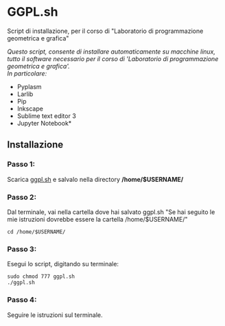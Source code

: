 # GGPL.sh

Script di installazione, per il corso di "Laboratorio di programmazione geometrica e grafica"

*Questo script, consente di installare automaticamente su macchine linux, tutto il software necessario per il corso di 'Laboratorio di programmazione geometrica e grafica'.<br>In particolare:<br>*
* Pyplasm
* Larlib
* Pip
* Inkscape
* Sublime text editor 3
* Jupyter Notebook*


## Installazione

### Passo 1:

Scarica [ggpl.sh](https://github.com/zell92/ggpl/blob/master/Misc/ggpl.sh)
e salvalo nella directory **/home/$USERNAME/**

### Passo 2:

Dal terminale, vai nella cartella dove hai salvato ggpl.sh
"Se hai seguito le mie istruzioni dovrebbe essere la cartella /home/$USERNAME/"

```
cd /home/$USERNAME/
```

### Passo 3:

Esegui lo script, digitando su terminale:

```
sudo chmod 777 ggpl.sh 
./ggpl.sh
```

### Passo 4:

Seguire le istruzioni sul terminale. 

